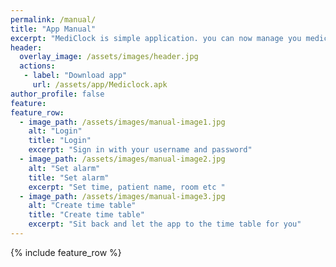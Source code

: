 ```yaml
---
permalink: /manual/
title: "App Manual"
excerpt: "MediClock is simple application. you can now manage you medication schedule with your finger"
header:
  overlay_image: /assets/images/header.jpg
  actions:
   - label: "Download app"
     url: /assets/app/Mediclock.apk
author_profile: false
feature:
feature_row:
  - image_path: /assets/images/manual-image1.jpg
    alt: "Login"
    title: "Login"
    excerpt: "Sign in with your username and password"
  - image_path: /assets/images/manual-image2.jpg
    alt: "Set alarm"
    title: "Set alarm"
    excerpt: "Set time, patient name, room etc "
  - image_path: /assets/images/manual-image3.jpg
    alt: "Create time table"
    title: "Create time table"
    excerpt: "Sit back and let the app to the time table for you"
---
```

{% include feature_row %}
